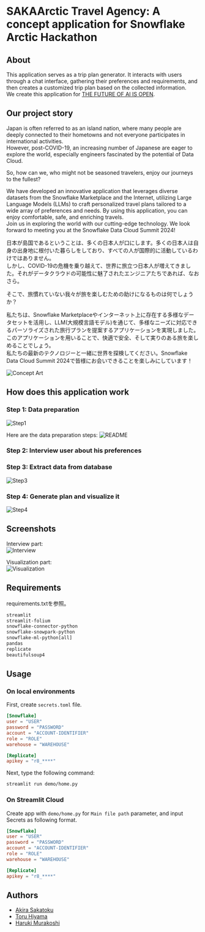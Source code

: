 # SAKAArctic Travel Agency: A concept application for Snowflake Arctic Hackathon

## About

This application serves as a trip plan generator. It interacts with users through a chat interface, gathering their preferences and requirements, and then creates a customized trip plan based on the collected information.  
We create this application for [THE FUTURE OF AI IS OPEN](https://arctic-streamlit-hackathon.devpost.com/).  

## Our project story

Japan is often referred to as an island nation, where many people are deeply connected to their hometowns and not everyone participates in international activities.  
However, post-COVID-19, an increasing number of Japanese are eager to explore the world, especially engineers fascinated by the potential of Data Cloud.  

So, how can we, who might not be seasoned travelers, enjoy our journeys to the fullest?  

We have developed an innovative application that leverages diverse datasets from the Snowflake Marketplace and the Internet, utilizing Large Language Models (LLMs) to craft personalized travel plans tailored to a wide array of preferences and needs.
By using this application, you can enjoy comfortable, safe, and enriching travels.  
Join us in exploring the world with our cutting-edge technology. We look forward to meeting you at the Snowflake Data Cloud Summit 2024!  

日本が島国であるということは、多くの日本人が口にします。多くの日本人は自身の出身地に根付いた暮らしをしており、すべての人が国際的に活動しているわけではありません。  
しかし、COVID-19の危機を乗り越えて、世界に旅立つ日本人が増えてきました。それがデータクラウドの可能性に魅了されたエンジニアたちであれば、なおさら。  

そこで、旅慣れていない我々が旅を楽しむための助けになるものは何でしょうか？  

私たちは、Snowflake Marketplaceやインターネット上に存在する多様なデータセットを活用し、LLM(大規模言語モデル)を通じて、多様なニーズに対応できるパーソライズされた旅行プランを提案するアプリケーションを実現しました。  
このアプリケーションを用いることで、快適で安全、そして実りのある旅を楽しめることでしょう。  
私たちの最新のテクノロジーと一緒に世界を探検してください。Snowflake Data Cloud Summit 2024で皆様にお会いできることを楽しみにしています！  

![Concept Art](https://github.com/Sakatoku/arctic-hackathon-2024/blob/main/resources/imgs/concept-art.jpg?raw=true)

## How does this application work

### Step 1: Data preparation

![Step1](https://github.com/Sakatoku/arctic-hackathon-2024/blob/main/resources/imgs/sakarctic-architecture1.png?raw=true)

Here are the data preparation steps:
![README](https://github.com/Sakatoku/arctic-hackathon-2024/tree/main/preparation#phase-1-data-preparation)

### Step 2: Interview user about his preferences

### Step 3: Extract data from database

![Step3](https://github.com/Sakatoku/arctic-hackathon-2024/blob/main/resources/imgs/sakarctic-architecture2.png?raw=true)

### Step 4: Generate plan and visualize it

![Step4](https://github.com/Sakatoku/arctic-hackathon-2024/blob/main/resources/imgs/sakarctic-architecture3.png?raw=true)

## Screenshots

Interview part:  
![Interview](https://github.com/Sakatoku/arctic-hackathon-2024/blob/main/resources/imgs/app_image_chat.png?raw=true)

Visualization part:  
![Visualization](https://github.com/Sakatoku/arctic-hackathon-2024/blob/main/resources/imgs/app_image_plan.png?raw=true)

## Requirements

requirements.txtを参照。

```txt:requirements.txt
streamlit
streamlit-folium
snowflake-connector-python
snowflake-snowpark-python
snowflake-ml-python[all]
pandas
replicate
beautifulsoup4
```

## Usage

### On local environments

First, create ```secrets.toml``` file.

```toml:.streamlit/secrets.toml
[Snowflake]
user = "USER"
password = "PASSWORD"
account = "ACCOUNT-IDENTIFIER"
role = "ROLE"
warehouse = "WAREHOUSE"

[Replicate]
apikey = "r8_****"
```

Next, type the following command:

```sh
streamlit run demo/home.py
```

### On Streamlit Cloud

Create app with ```demo/home.py``` for ```Main file path``` parameter, and input Secrets as following format.

```toml:.streamlit/secrets.toml
[Snowflake]
user = "USER"
password = "PASSWORD"
account = "ACCOUNT-IDENTIFIER"
role = "ROLE"
warehouse = "WAREHOUSE"

[Replicate]
apikey = "r8_****"
```

## Authors

- [Akira Sakatoku](https://github.com/Sakatoku)
- [Toru Hiyama](https://github.com/THiyama)
- [Haruki Murakoshi](https://github.com/hrk-mrks)

